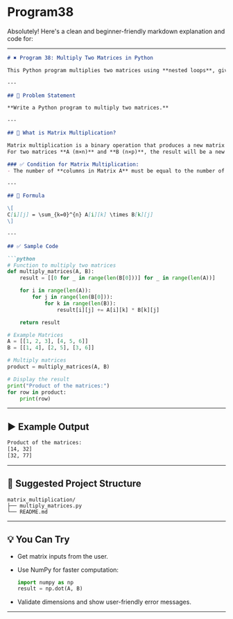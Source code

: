 # Program38
Absolutely! Here's a clean and beginner-friendly markdown explanation and code for:

---

```markdown
# ✖️ Program 38: Multiply Two Matrices in Python

This Python program multiplies two matrices using **nested loops**, given that the number of columns in the first matrix equals the number of rows in the second.

---

## 📌 Problem Statement

**Write a Python program to multiply two matrices.**

---

## 🔢 What is Matrix Multiplication?

Matrix multiplication is a binary operation that produces a new matrix from two matrices.  
For two matrices **A (m×n)** and **B (n×p)**, the result will be a new matrix **C (m×p)**.

### ✅ Condition for Matrix Multiplication:
- The number of **columns in Matrix A** must be equal to the number of **rows in Matrix B**.

---

## 🧮 Formula

\[
C[i][j] = \sum_{k=0}^{n} A[i][k] \times B[k][j]
\]

---

## ✅ Sample Code

```python
# Function to multiply two matrices
def multiply_matrices(A, B):
    result = [[0 for _ in range(len(B[0]))] for _ in range(len(A))]

    for i in range(len(A)):
        for j in range(len(B[0])):
            for k in range(len(B)):
                result[i][j] += A[i][k] * B[k][j]

    return result

# Example Matrices
A = [[1, 2, 3], [4, 5, 6]]
B = [[1, 4], [2, 5], [3, 6]]

# Multiply matrices
product = multiply_matrices(A, B)

# Display the result
print("Product of the matrices:")
for row in product:
    print(row)
```

---

## ▶️ Example Output

```bash
Product of the matrices:
[14, 32]
[32, 77]
```

---

## 📁 Suggested Project Structure

```
matrix_multiplication/
├── multiply_matrices.py
└── README.md
```

---

## 💡 You Can Try

- Get matrix inputs from the user.
- Use NumPy for faster computation:

  ```python
  import numpy as np
  result = np.dot(A, B)
  ```

- Validate dimensions and show user-friendly error messages.

---
